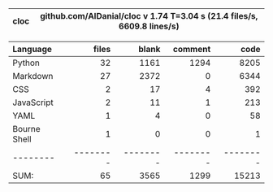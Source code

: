 cloc|github.com/AlDanial/cloc v 1.74  T=3.04 s (21.4 files/s, 6609.8 lines/s)
--- | ---

Language|files|blank|comment|code
:-------|-------:|-------:|-------:|-------:
Python|32|1161|1294|8205
Markdown|27|2372|0|6344
CSS|2|17|4|392
JavaScript|2|11|1|213
YAML|1|4|0|58
Bourne Shell|1|0|0|1
--------|--------|--------|--------|--------
SUM:|65|3565|1299|15213
